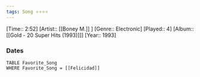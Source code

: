 ```yaml
---
tags: Song ⭐⭐⭐⭐ 
---
```

[Time:: 2:52]
[Artist:: [[Boney M.]] ]
[Genre:: Electronic]
[Played:: 4]
[Album:: [[Gold - 20 Super Hits (1993)]]]
[Year:: 1993]
### Dates
````dataview
TABLE Favorite_Song
WHERE Favorite_Song = [[Felicidad]]
````
